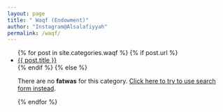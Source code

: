 ```yaml
---
layout: page
title: " Waqf (Endowment)"
author: "Instagram@Alsalafiyyah"
permalink: /waqf/
---
```


<article class="post">
<ul class="posts">
  {% for post in site.categories.waqf %}
    {% if post.url %}
    <li><a href="{{ post.url }}">{{ post.title }}</a>
    </li>
    {% endif %}
    {% else %}
    <p>There are no <b>fatwas</b> for this category. <a href="/topic">Click here to try to use search form instead</a>.</p>
  {% endfor %}
</ul>
</article>
